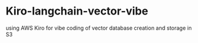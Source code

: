 # Kiro-langchain-vector-vibe
using AWS Kiro for vibe coding of vector database creation and storage in S3
